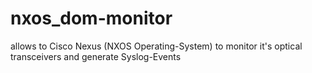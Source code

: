 # nxos_dom-monitor
allows to Cisco Nexus (NXOS Operating-System) to monitor it's optical transceivers and generate Syslog-Events
